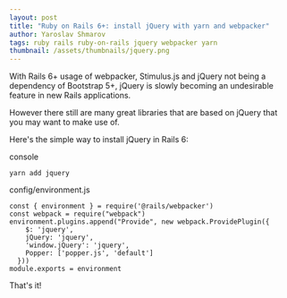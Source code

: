 ```yaml
---
layout: post
title: "Ruby on Rails 6+: install jQuery with yarn and webpacker"
author: Yaroslav Shmarov
tags: ruby rails ruby-on-rails jquery webpacker yarn
thumbnail: /assets/thumbnails/jquery.png
---
```


With Rails 6+ usage of webpacker, Stimulus.js and jQuery not being a dependency of Bootstrap 5+, 
jQuery is slowly becoming an undesirable feature in new Rails applications. 

However there still are many great libraries that are based on jQuery that you may want to make use of.

Here's the simple way to install jQuery in Rails 6:

console

```
yarn add jquery
```

config/environment.js

```
const { environment } = require('@rails/webpacker')
const webpack = require("webpack")
environment.plugins.append("Provide", new webpack.ProvidePlugin({
    $: 'jquery',
    jQuery: 'jquery',
    'window.jQuery': 'jquery',
    Popper: ['popper.js', 'default']
  }))
module.exports = environment
```

That's it!
